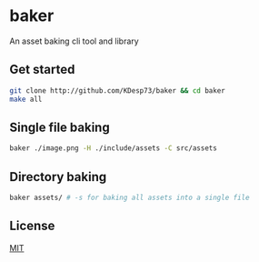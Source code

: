# baker 

An asset baking cli tool and library

## Get started

```bash
git clone http://github.com/KDesp73/baker && cd baker
make all
```

## Single file baking

```bash
baker ./image.png -H ./include/assets -C src/assets
```

## Directory baking

```bash
baker assets/ # -s for baking all assets into a single file
```

## License

[MIT](./LICENSE)
